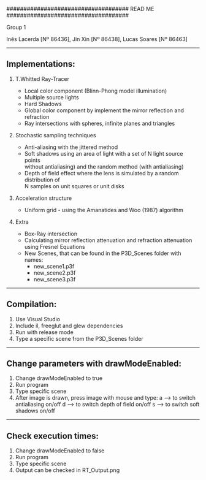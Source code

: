 ####################################
	     READ ME
####################################

Group 1

Inês Lacerda [Nº 86436], 
Jin Xin [Nº 86438], 
Lucas Soares [Nº 86463]

------------------------------------
Implementations:
------------------------------------

1) T.Whitted Ray-Tracer
   - Local color component (Blinn-Phong model illumination)
   - Multiple source lights
   - Hard Shadows
   - Global color component by implement the mirror reflection and refraction
   - Ray intersections with spheres, infinite planes and triangles

2) Stochastic sampling techniques
   - Anti-aliasing with the jittered method
   - Soft shadows using an area of light with a set of N light source points         
	   without antialiasing) and the random method (with antialiasing)
   - Depth of field effect where the lens is simulated by a random distribution of         
	   N samples on unit squares or unit disks

3) Acceleration structure
   - Uniform grid - using the Amanatides and Woo (1987) algorithm

4) Extra
   - Box-Ray intersection
   - Calculating mirror reflection attenuation and refraction attenuation 		
	   using Fresnel Equations
   - New Scenes, that can be found in the P3D_Scenes folder with names:
      - new_scene1.p3f
      - new_scene2.p3f
      - new_scene3.p3f

------------------------------------
Compilation:
------------------------------------

1) Use Visual Studio
2) Include il, freeglut and glew dependencies
3) Run with release mode
4) Type a specific scene from the P3D_Scenes folder

----------------------------------------
Change parameters with drawModeEnabled:
----------------------------------------

1) Change drawModeEnabled to true
2) Run program
3) Type specific scene
3) After image is drawn, press image with mouse and type:
	a --> to switch antialiasing on/off
	d --> to switch depth of field on/off
	s --> to switch soft shadows on/off

-------------------------------------
Check execution times:
-------------------------------------

1) Change drawModeEnabled to false
2) Run program
3) Type specific scene
4) Output can be checked in RT_Output.png
